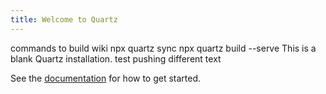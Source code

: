 ```yaml
---
title: Welcome to Quartz
---
```

commands to build wiki 
npx quartz sync
npx quartz build --serve
This is a blank Quartz installation. test pushing different text 

See the [documentation](https://quartz.jzhao.xyz) for how to get started.
